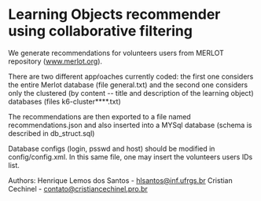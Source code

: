 # Learning Objects recommender using collaborative filtering

We generate recommendations for volunteers users from MERLOT repository (www.merlot.org).

There are two different appŕoaches currently coded: the first one considers the entire Merlot database (file general.txt) and the second one considers only the clustered (by content -- title and description of the learning object) databases (files k6-cluster****.txt)

The recommendations are then exported to a file named recommendations.json and also inserted into a MYSql database (schema is described in db_struct.sql)

Database configs (login, psswd and host) should be modified in config/config.xml. In this same file, one may insert the volunteers users IDs list.

Authors: Henrique Lemos dos Santos - hlsantos@inf.ufrgs.br Cristian Cechinel - contato@cristiancechinel.pro.br
